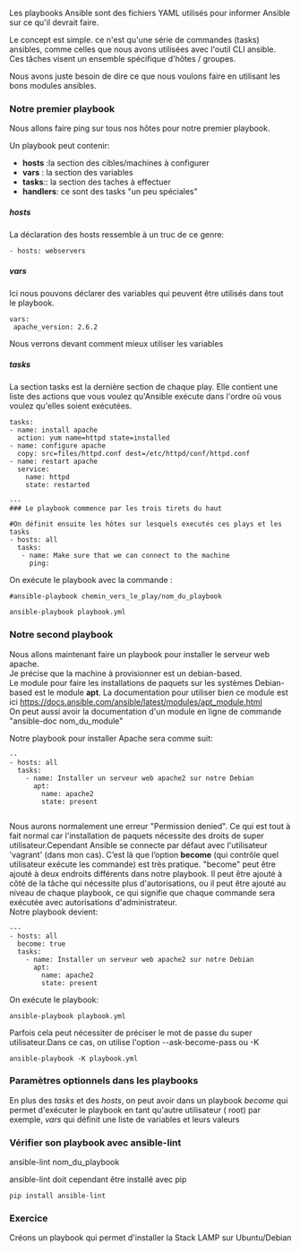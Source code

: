 Les playbooks Ansible  sont  des fichiers YAML utilisés pour informer Ansible sur ce qu'il devrait faire.

Le concept est simple. ce n'est qu'une série de commandes (tasks) ansibles, comme celles que nous avons utilisées avec l'outil CLI ansible. Ces tâches visent un ensemble spécifique d'hôtes / groupes.   

Nous avons juste besoin de dire ce que nous voulons faire en utilisant les bons modules ansibles.   


### Notre premier playbook ###
 
Nous allons faire ping sur tous nos hôtes pour notre premier playbook.

Un playbook peut contenir:

* **hosts** :la section des cibles/machines à configurer
* **vars** : la section des variables
* **tasks**:: la section des taches à effectuer
* **handlers**: ce sont des tasks "un peu spéciales"

##### hosts #####
La déclaration des hosts ressemble à un truc de ce genre: 

```
- hosts: webservers
```

##### vars #####
Ici nous pouvons déclarer des variables qui peuvent être utilisés dans tout le playbook.

```
vars:
 apache_version: 2.6.2
```
Nous verrons devant comment mieux utiliser les variables

##### tasks #####

La section tasks est la dernière section de chaque play. Elle contient une liste des actions que vous voulez qu'Ansible exécute dans l'ordre où vous voulez qu'elles soient exécutées. 
```
tasks:
- name: install apache
  action: yum name=httpd state=installed
- name: configure apache
  copy: src=files/httpd.conf dest=/etc/httpd/conf/httpd.conf
- name: restart apache
  service:
    name: httpd
    state: restarted
```

```
---
### Le playbook commence par les trois tirets du haut

#On définit ensuite les hôtes sur lesquels executés ces plays et les tasks
- hosts: all
  tasks:
   - name: Make sure that we can connect to the machine
     ping:

```

On exécute le playbook avec la commande :

```
#ansible-playbook chemin_vers_le_play/nom_du_playbook

ansible-playbook playbook.yml
```
### Notre second playbook  ###

Nous allons maintenant faire un playbook pour installer le serveur web apache.  
Je précise que la machine à provisionner est un debian-based.  
Le module pour faire les installations de paquets sur les systèmes Debian-based est le module **apt**. La documentation pour utiliser bien ce module est ici https://docs.ansible.com/ansible/latest/modules/apt_module.html  
On peut aussi avoir la documentation d'un module en ligne de commande "ansible-doc nom_du_module"
   

Notre playbook pour installer Apache sera comme suit:   

```
--
- hosts: all
  tasks:
    - name: Installer un serveur web apache2 sur notre Debian
      apt:
        name: apache2
        state: present


```
Nous aurons normalement une erreur "Permission denied". Ce qui est tout à fait normal car l'installation de paquets nécessite des droits de super utilisateur.Cependant Ansible se connecte par défaut avec l'utilisateur 'vagrant' (dans mon cas). C’est là que l’option **become** (qui contrôle quel utilisateur exécute les commande) est très pratique. "become" peut être ajouté à deux endroits différents dans notre playbook. Il peut être ajouté à côté de la tâche qui nécessite plus d'autorisations, ou il peut être ajouté au niveau de chaque playbook, ce qui signifie que chaque commande sera exécutée avec autorisations d'administrateur.   
Notre playbook devient:
``` 
---
- hosts: all
  become: true
  tasks:
    - name: Installer un serveur web apache2 sur notre Debian
      apt:
        name: apache2
        state: present
```

On exécute le playbook:  
```
ansible-playbook playbook.yml
```

Parfois cela peut nécessiter de préciser le mot de passe du super utilisateur.Dans ce cas, on utilise l'option --ask-become-pass  ou -K   
```
ansible-playbook -K playbook.yml
```

### Paramètres optionnels dans les playbooks ####

En plus des _tasks_ et des _hosts_, on peut avoir dans un playbook _become_ qui permet d'exécuter le playbook en tant qu'autre utilisateur ( root) par exemple, _vars_ qui définit une liste de variables et leurs valeurs

### Vérifier son playbook avec ansible-lint ###
ansible-lint nom_du_playbook

ansible-lint doit cependant être installé avec pip

```
pip install ansible-lint
```

### Exercice ###
Créons un playbook qui permet d'installer la Stack LAMP sur Ubuntu/Debian


